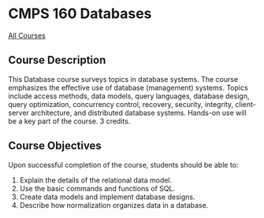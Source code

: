 # CMPS 160 Databases

[All Courses](courses)

## Course Description

This Database course surveys topics in database systems. The course emphasizes the effective use of database (management) systems. Topics include access methods, data models, query languages, database design, query optimization, concurrency control, recovery, security, integrity, client-server architecture, and distributed database systems. Hands-on use will be a key part of the course. 3 credits.

## Course Objectives

Upon successful completion of the course, students should be able to:
1) Explain the details of the relational data model.
2) Use the basic commands and functions of SQL.
3) Create data models and implement database designs.
4) Describe how normalization organizes data in a database.

